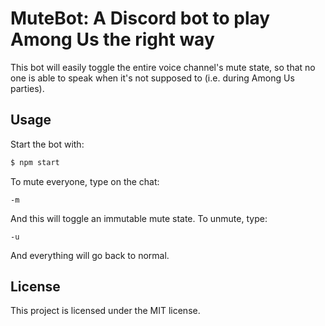 # MuteBot: A Discord bot to play Among Us the right way

This bot will easily toggle the entire voice channel's mute state, so that no one is able to speak when it's not supposed to (i.e. during Among Us parties).

## Usage

Start the bot with:

```sh
$ npm start
```

To mute everyone, type on the chat:

```
-m
```

And this will toggle an immutable mute state. To unmute, type:

```
-u
```

And everything will go back to normal.

## License

This project is licensed under the MIT license.

